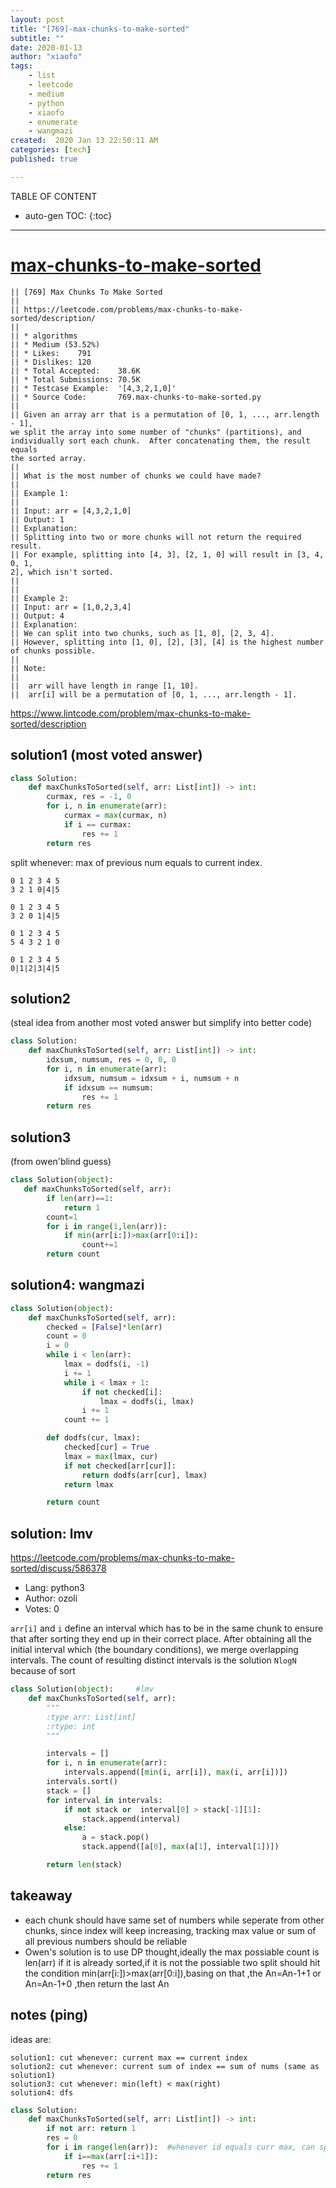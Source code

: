```yaml
---
layout: post
title: "[769]-max-chunks-to-make-sorted"
subtitle: ""
date: 2020-01-13
author: "xiaofo"
tags: 
    - list
    - leetcode
    - medium
    - python
    - xiaofo
    - enumerate
    - wangmazi
created:  2020 Jan 13 22:50:11 AM
categories: [tech]
published: true

---
```


TABLE OF CONTENT

* auto-gen TOC:
{:toc}

- - -

# [max-chunks-to-make-sorted](https://leetcode.com/problems/max-chunks-to-make-sorted/)

    || [769] Max Chunks To Make Sorted  
    || 
    || https://leetcode.com/problems/max-chunks-to-make-sorted/description/
    || 
    || * algorithms
    || * Medium (53.52%)
    || * Likes:    791
    || * Dislikes: 120
    || * Total Accepted:    38.6K
    || * Total Submissions: 70.5K
    || * Testcase Example:  '[4,3,2,1,0]'
    || * Source Code:       769.max-chunks-to-make-sorted.py
    || 
    || Given an array arr that is a permutation of [0, 1, ..., arr.length - 1],
    we split the array into some number of "chunks" (partitions), and
    individually sort each chunk.  After concatenating them, the result equals
    the sorted array.
    || 
    || What is the most number of chunks we could have made?
    || 
    || Example 1:
    || 
    || Input: arr = [4,3,2,1,0]
    || Output: 1
    || Explanation:
    || Splitting into two or more chunks will not return the required result.
    || For example, splitting into [4, 3], [2, 1, 0] will result in [3, 4, 0, 1,
    2], which isn't sorted.
    || 
    || 
    || Example 2:
    || Input: arr = [1,0,2,3,4]
    || Output: 4
    || Explanation:
    || We can split into two chunks, such as [1, 0], [2, 3, 4].
    || However, splitting into [1, 0], [2], [3], [4] is the highest number of chunks possible.
    || 
    || Note:
    || 
    || 	arr will have length in range [1, 10].
    || 	arr[i] will be a permutation of [0, 1, ..., arr.length - 1].

https://www.lintcode.com/problem/max-chunks-to-make-sorted/description

## solution1 (most voted answer) 

```python
class Solution:
    def maxChunksToSorted(self, arr: List[int]) -> int:
        curmax, res = -1, 0
        for i, n in enumerate(arr):
            curmax = max(curmax, n)
            if i == curmax:
                res += 1
        return res
```

split whenever: max of previous num equals to current index.

    0 1 2 3 4 5
    3 2 1 0|4|5

    0 1 2 3 4 5
    3 2 0 1|4|5

    0 1 2 3 4 5
    5 4 3 2 1 0

    0 1 2 3 4 5
    0|1|2|3|4|5

## solution2 

(steal idea from another most voted answer but simplify into better code) 

```python
class Solution:
    def maxChunksToSorted(self, arr: List[int]) -> int:
        idxsum, numsum, res = 0, 0, 0
        for i, n in enumerate(arr):
            idxsum, numsum = idxsum + i, numsum + n
            if idxsum == numsum:
                res += 1
        return res
```

## solution3

(from owen'blind guess)

```python
class Solution(object):
   def maxChunksToSorted(self, arr):
        if len(arr)==1:
            return 1
        count=1
        for i in range(1,len(arr)):
            if min(arr[i:])>max(arr[0:i]):
                count+=1
        return count
```

## solution4: wangmazi

```python
class Solution(object):
    def maxChunksToSorted(self, arr):
        checked = [False]*len(arr)
        count = 0
        i = 0
        while i < len(arr):
            lmax = dodfs(i, -1)
            i += 1
            while i < lmax + 1:
                if not checked[i]:
                    lmax = dodfs(i, lmax)
                i += 1
            count += 1

        def dodfs(cur, lmax):
            checked[cur] = True
            lmax = max(lmax, cur)
            if not checked[arr[cur]]:
                return dodfs(arr[cur], lmax)
            return lmax

        return count
```


## solution: lmv

https://leetcode.com/problems/max-chunks-to-make-sorted/discuss/586378

* Lang:    python3
* Author:  ozoli
* Votes:   0

`arr[i]` and `i` define an interval which has to be in the same chunk to ensure
that after sorting they end up in their correct place. After obtaining all the
initial interval which (the boundary conditions), we merge overlapping
intervals. The count of resulting distinct intervals is the solution `NlogN`
because of sort

```python
class Solution(object):     #lmv
    def maxChunksToSorted(self, arr):
        """
        :type arr: List[int]
        :rtype: int
        """

        intervals = []
        for i, n in enumerate(arr):
            intervals.append([min(i, arr[i]), max(i, arr[i])])
        intervals.sort()
        stack = []
        for interval in intervals:
            if not stack or  interval[0] > stack[-1][1]:
                stack.append(interval)
            else:
                a = stack.pop()
                stack.append([a[0], max(a[1], interval[1])])

        return len(stack)
```

## takeaway 

- each chunk should have same set of numbers while seperate from other chunks,
  since index will keep increasing, tracking max value or sum of all previous
  numbers should be reliable
- Owen's solution is to use DP thought,ideally the max possiable count is
  len(arr) if it is already sorted,if it is not the possiable two split should
  hit the condition min(arr[i:])>max(arr[0:i]),basing on that ,the An=An-1+1 or
  An=An-1+0 ,then return the last An

## notes (ping)

ideas are:

    solution1: cut whenever: current max == current index
    solution2: cut whenever: current sum of index == sum of nums (same as solution1)
    solution3: cut whenever: min(left) < max(right) 
    solution4: dfs


```python
class Solution:
    def maxChunksToSorted(self, arr: List[int]) -> int:
        if not arr: return 1
        res = 0
        for i in range(len(arr)):  #whenever id equals curr max, can split
            if i==max(arr[:i+1]):
                res += 1
        return res
```

